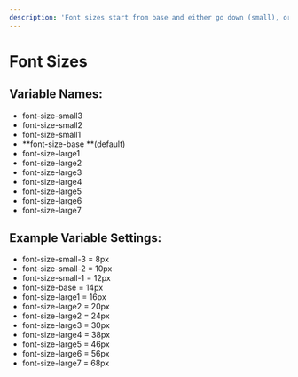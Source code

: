 ```yaml
---
description: 'Font sizes start from base and either go down (small), or up (large).'
---
```


# Font Sizes

## Variable Names:

* font-size-small3
* font-size-small2
* font-size-small1
* **font-size-base **\(default\)
* font-size-large1
* font-size-large2
* font-size-large3
* font-size-large4
* font-size-large5
* font-size-large6
* font-size-large7

## Example Variable Settings:

* font-size-small-3 = 8px
* font-size-small-2 = 10px
* font-size-small-1 = 12px
* font-size-base = 14px
* font-size-large1 = 16px
* font-size-large2 = 20px
* font-size-large2 = 24px
* font-size-large3 = 30px
* font-size-large4 = 38px
* font-size-large5 = 46px
* font-size-large6 = 56px
* font-size-large7 = 68px



